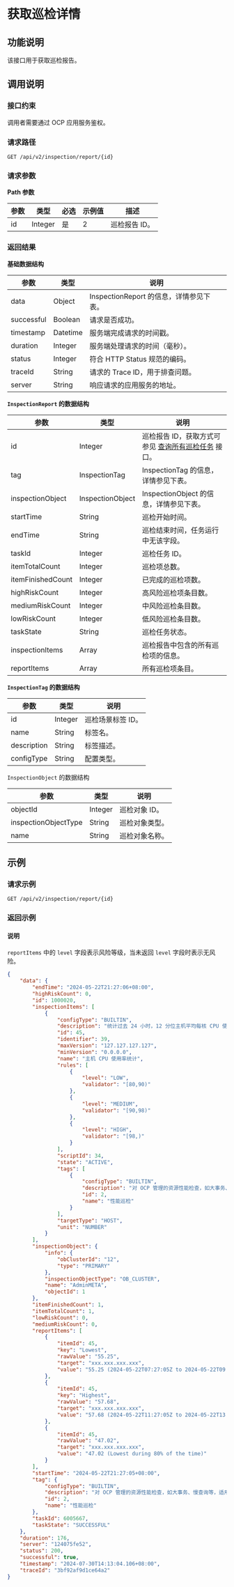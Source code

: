 # 获取巡检详情

## 功能说明

该接口用于获取巡检报告。

## 调用说明

### 接口约束

调用者需要通过 OCP 应用服务鉴权。

### 请求路径

`GET /api/v2/inspection/report/{id}`

### 请求参数

**Path 参数**

|  参数  |  类型  |  必选  |  示例值  |  描述  |
|--------|--------|--------|----------|--------|
|  id  |  Integer  |  是  | 2   |  巡检报告 ID。  |

### 返回结果

**基础数据结构**

|  参数  |  类型  | 说明          |
|--------|--------|----------------------------------|
|  data  |  Object  | InspectionReport 的信息，详情参见下表。 |
|  successful  |  Boolean | 请求是否成功。                          |
|  timestamp |  Datetime  | 服务端完成请求的时间戳。                     |
|  duration |  Integer  | 服务端处理请求的时间（毫秒）。                  |
|  status |  Integer  | 符合 HTTP Status 规范的编码。            |
|  traceId |  String  | 请求的 Trace ID，用于排查问题。             |
|  server  |  String  | 响应请求的应用服务的地址。                    |

**`InspectionReport` 的数据结构**

|  参数  |  类型  |  说明  |
|--------|--------|--------|
|  id  |  Integer  |  巡检报告 ID，获取方式可参见 [查询所有巡检任务](100.get-all-inspection-task.md) 接口。  |
|  tag  |  InspectionTag  |  InspectionTag 的信息，详情参见下表。  |
|  inspectionObject  |  InspectionObject  |  InspectionObject 的信息，详情参见下表。  |
|  startTime  |  String  |  巡检开始时间。  |
|  endTime  |  String  |  巡检结束时间，任务运行中无该字段。  |
|  taskId  |  Integer  |  巡检任务 ID。  |
|  itemTotalCount  |  Integer  |  巡检项总数。  |
|  itemFinishedCount  |  Integer  |  已完成的巡检项数。  |
|  highRiskCount  |  Integer  |  高风险巡检项条目数。  |
|  mediumRiskCount  |  Integer  |  中风险巡检条目数。  |
|  lowRiskCount  |  Integer  |  低风险巡检条目数。  |
|  taskState  |  String  |  巡检任务状态。  |
|  inspectionItems  |  Array  |  巡检报告中包含的所有巡检项的信息。  |
|  reportItems  |  Array  |  所有巡检项条目。  |

**`InspectionTag` 的数据结构**

|  参数  |  类型  |  说明  |
|--------|---------|-------|
|  id  |  Integer  |  巡检场景标签 ID。   |
|  name  |  String  |  标签名。  |
|  description  |  String  |  标签描述。  |
|  configType  |  String  |  配置类型。  |

`InspectionObject` 的数据结构

|  参数  |  类型  |  说明  |
|--------|--------|--------|
|  objectId  |  Integer  |  巡检对象 ID。  |
|  inspectionObjectType  |  String  |  巡检对象类型。  |
|  name  |  String  |  巡检对象名称。  |

## 示例

### 请求示例

`GET /api/v2/inspection/report/{id}`

### 返回示例

<main id="notice" type='explain'>
<h4>说明</h4>
<p><code>reportItems</code> 中的 <code>level</code> 字段表示风险等级，当未返回 <code>level</code> 字段时表示无风险。</p>
</main>

```JSON
{
    "data": {
        "endTime": "2024-05-22T21:27:06+08:00",
        "highRiskCount": 0,
        "id": 1000020,
        "inspectionItems": [
            {
                "configType": "BUILTIN",
                "description": "统计过去 24 小时，12 分位主机平均每核 CPU 使用率最高时段、最低时段以及 80% 的时间里所处的水平（即 80% 的时间里都处于该水平之上）",
                "id": 45,
                "identifier": 39,
                "maxVersion": "127.127.127.127",
                "minVersion": "0.0.0.0",
                "name": "主机 CPU 使用率统计",
                "rules": [
                    {
                        "level": "LOW",
                        "validator": "[80,90)"
                    },
                    {
                        "level": "MEDIUM",
                        "validator": "[90,98)"
                    },
                    {
                        "level": "HIGH",
                        "validator": "[98,)"
                    }
                ],
                "scriptId": 34,
                "state": "ACTIVE",
                "tags": [
                    {
                        "configType": "BUILTIN",
                        "description": "对 OCP 管理的资源性能检查，如大事务、慢查询等，适用于性能分析工作。",
                        "id": 2,
                        "name": "性能巡检"
                    }
                ],
                "targetType": "HOST",
                "unit": "NUMBER"
            }
        ],
        "inspectionObject": {
            "info": {
                "obClusterId": "12",
                "type": "PRIMARY"
            },
            "inspectionObjectType": "OB_CLUSTER",
            "name": "AdminMETA",
            "objectId": 1
        },
        "itemFinishedCount": 1,
        "itemTotalCount": 1,
        "lowRiskCount": 0,
        "mediumRiskCount": 0,
        "reportItems": [
            {
                "itemId": 45,
                "key": "Lowest",
                "rawValue": "55.25",
                "target": "xxx.xxx.xxx.xxx",
                "value": "55.25 (2024-05-22T07:27:05Z to 2024-05-22T09:27:05Z)"
            },
            {
                "itemId": 45,
                "key": "Highest",
                "rawValue": "57.68",
                "target": "xxx.xxx.xxx.xxx",
                "value": "57.68 (2024-05-22T11:27:05Z to 2024-05-22T13:27:05Z)"
            },
            {
                "itemId": 45,
                "rawValue": "47.02",
                "target": "xxx.xxx.xxx.xxx",
                "value": "47.02 (Lowest during 80% of the time)"
            }
        ],
        "startTime": "2024-05-22T21:27:05+08:00",
        "tag": {
            "configType": "BUILTIN",
            "description": "对 OCP 管理的资源性能检查，如大事务、慢查询等，适用于性能分析工作。",
            "id": 2,
            "name": "性能巡检"
        },
        "taskId": 6005667,
        "taskState": "SUCCESSFUL"
    },
    "duration": 176,
    "server": "124075fe52",
    "status": 200,
    "successful": true,
    "timestamp": "2024-07-30T14:13:04.106+08:00",
    "traceId": "3bf92af9d1ce64a2"
}
```
